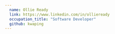 ```yaml
---
  name: Ollie Ready
  link: https://www.linkedin.com/in/ollieready
  occupation_title: "Software Developer"
  github: kwaping
---
```

